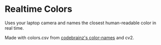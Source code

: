 # Realtime Colors

Uses your laptop camera and names the closest human-readable color in real time.

Made with colors.csv from [codebrainz's color-names](https://github.com/codebrainz/color-names) and cv2.
